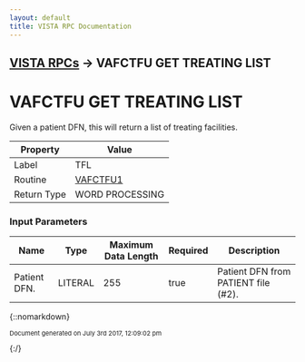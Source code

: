 ```yaml
---
layout: default
title: VISTA RPC Documentation
---
```


## [VISTA RPCs](TableOfContents) &#8594; VAFCTFU GET TREATING LIST
# VAFCTFU GET TREATING LIST

Given a patient DFN, this will return a list of treating facilities.

Property | Value
--- | ---
Label | TFL
Routine | [VAFCTFU1](http://code.osehra.org/dox/Routine_VAFCTFU1_source.html)
Return Type | WORD PROCESSING


### Input Parameters

Name | Type | Maximum Data Length | Required | Description
--- | --- | --- | --- | ---
Patient DFN. | LITERAL | 255 | true | Patient DFN from PATIENT file (#2).



{::nomarkdown} <br/><p style="font-size: 11px">Document generated on July 3rd 2017, 12:09:02 pm</p>{:/}